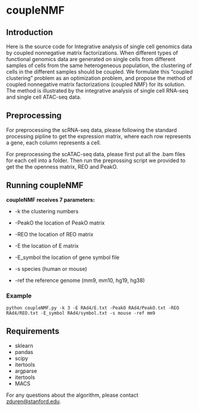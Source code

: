 # coupleNMF

## Introduction
Here is the source code for Integrative analysis of single cell genomics data by coupled nonnegative matrix factorizations. When different types of functional genomics data are generated on single cells from different samples of cells from the same heterogeneous population, the clustering of cells in the different samples should be coupled. We formulate this “coupled clustering” problem as an optimization problem, and propose the method of coupled nonnegative matrix factorizations (coupled NMF) for its solution. The method is illustrated by the integrative analysis of single cell RNA-seq and single cell ATAC-seq data.

## Preprocessing
For preprocessing the scRNA-seq data, please following the standard processing pipline to get the expression matrix, where each row represents a gene, each column represents a cell.

For preprocessing the scATAC-seq data, please first put all the .bam files for each cell into a folder. Then run the preprossing script we provided to get the the openness matrix, REO and PeakO. 

## Running coupleNMF
**coupleNMF receives 7 parameters:**

* -k         the clustering numbers

* -PeakO     the location of PeakO matrix

* -REO       the location of REO matrix

* -E         the location of E matrix

* -E_symbol  the location of gene symbol file

* -s         species (human or mouse)

* -ref       the reference genome (mm9, mm10, hg19, hg38)  


### Example

```
python coupleNMF.py -k 3 -E RAd4/E.txt -PeakO RAd4/PeakO.txt -REO RAd4/REO.txt -E_symbol RAd4/symbol.txt -s mouse -ref mm9

```


## Requirements
* sklearn
* pandas
* scipy
* itertools
* argparse 
* itertools
* MACS

For any questions about the algorithm, please contact <zduren@stanford.edu>.

